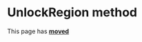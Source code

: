 # UnlockRegion method

This page has [**moved**](https://lib-docs.delphidabbler.com/Streams/3/API/TPJIStreamWrapper-UnlockRegion)